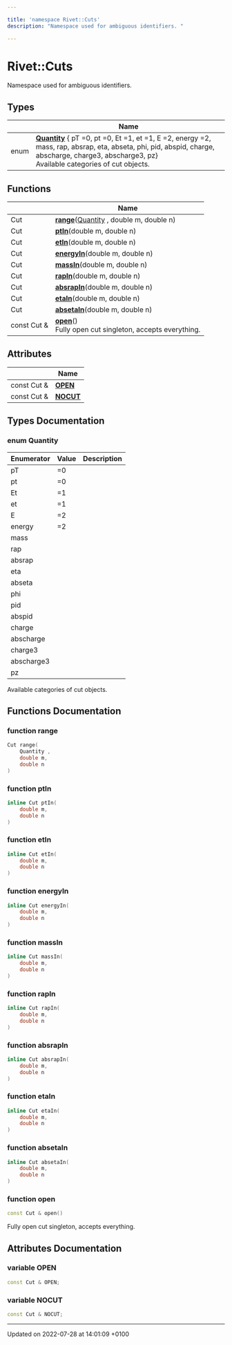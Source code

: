 ```yaml
---

title: 'namespace Rivet::Cuts'
description: "Namespace used for ambiguous identifiers. "

---
```


# Rivet::Cuts

Namespace used for ambiguous identifiers. 

## Types

|                | Name           |
| -------------- | -------------- |
| enum| **[Quantity](http://example.org/namespaces/namespacerivet_1_1cuts/#enum-quantity)** { pT =0, pt =0, Et =1, et =1, E =2, energy =2, mass, rap, absrap, eta, abseta, phi, pid, abspid, charge, abscharge, charge3, abscharge3, pz}<br>Available categories of cut objects.  |

## Functions

|                | Name           |
| -------------- | -------------- |
| Cut | **[range](http://example.org/namespaces/namespacerivet_1_1cuts/#function-range)**(<a href="http://example.org/namespaces/namespacerivet_1_1cuts/#enum-quantity">Quantity</a> , double m, double n) |
| Cut | **[ptIn](http://example.org/namespaces/namespacerivet_1_1cuts/#function-ptin)**(double m, double n) |
| Cut | **[etIn](http://example.org/namespaces/namespacerivet_1_1cuts/#function-etin)**(double m, double n) |
| Cut | **[energyIn](http://example.org/namespaces/namespacerivet_1_1cuts/#function-energyin)**(double m, double n) |
| Cut | **[massIn](http://example.org/namespaces/namespacerivet_1_1cuts/#function-massin)**(double m, double n) |
| Cut | **[rapIn](http://example.org/namespaces/namespacerivet_1_1cuts/#function-rapin)**(double m, double n) |
| Cut | **[absrapIn](http://example.org/namespaces/namespacerivet_1_1cuts/#function-absrapin)**(double m, double n) |
| Cut | **[etaIn](http://example.org/namespaces/namespacerivet_1_1cuts/#function-etain)**(double m, double n) |
| Cut | **[absetaIn](http://example.org/namespaces/namespacerivet_1_1cuts/#function-absetain)**(double m, double n) |
| const Cut & | **[open](http://example.org/namespaces/namespacerivet_1_1cuts/#function-open)**()<br>Fully open cut singleton, accepts everything.  |

## Attributes

|                | Name           |
| -------------- | -------------- |
| const Cut & | **[OPEN](http://example.org/namespaces/namespacerivet_1_1cuts/#variable-open)**  |
| const Cut & | **[NOCUT](http://example.org/namespaces/namespacerivet_1_1cuts/#variable-nocut)**  |

## Types Documentation

### enum Quantity

| Enumerator | Value | Description |
| ---------- | ----- | ----------- |
| pT | =0|   |
| pt | =0|   |
| Et | =1|   |
| et | =1|   |
| E | =2|   |
| energy | =2|   |
| mass | |   |
| rap | |   |
| absrap | |   |
| eta | |   |
| abseta | |   |
| phi | |   |
| pid | |   |
| abspid | |   |
| charge | |   |
| abscharge | |   |
| charge3 | |   |
| abscharge3 | |   |
| pz | |   |



Available categories of cut objects. 


## Functions Documentation

### function range

```cpp
Cut range(
    Quantity ,
    double m,
    double n
)
```


### function ptIn

```cpp
inline Cut ptIn(
    double m,
    double n
)
```


### function etIn

```cpp
inline Cut etIn(
    double m,
    double n
)
```


### function energyIn

```cpp
inline Cut energyIn(
    double m,
    double n
)
```


### function massIn

```cpp
inline Cut massIn(
    double m,
    double n
)
```


### function rapIn

```cpp
inline Cut rapIn(
    double m,
    double n
)
```


### function absrapIn

```cpp
inline Cut absrapIn(
    double m,
    double n
)
```


### function etaIn

```cpp
inline Cut etaIn(
    double m,
    double n
)
```


### function absetaIn

```cpp
inline Cut absetaIn(
    double m,
    double n
)
```


### function open

```cpp
const Cut & open()
```

Fully open cut singleton, accepts everything. 


## Attributes Documentation

### variable OPEN

```cpp
const Cut & OPEN;
```


### variable NOCUT

```cpp
const Cut & NOCUT;
```





-------------------------------

Updated on 2022-07-28 at 14:01:09 +0100
